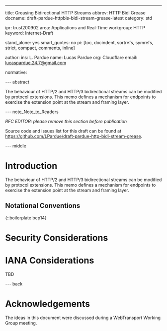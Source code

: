 ---
title: Greasing Bidirectional HTTP Streams
abbrev: HTTP Bidi Grease
docname: draft-pardue-httpbis-bidi-stream-grease-latest
category: std

ipr: trust200902
area: Applications and Real-Time
workgroup: HTTP
keyword: Internet-Draft

stand_alone: yes
smart_quotes: no
pi: [toc, docindent, sortrefs, symrefs, strict, compact, comments, inline]

author:
    ins: L. Pardue
    name: Lucas Pardue
    org: Cloudflare
    email: lucaspardue.24.7@gmail.com

normative:

--- abstract

The behaviour of HTTP/2 and HTTP/3 bidirectional streams can be modified by
protocol extensions. This memo defines a mechanism for endpoints to exercise the
extension point at the stream and framing layer.

--- note_Note_to_Readers

*RFC EDITOR: please remove this section before publication*

Source code and issues list for this draft can be found at
<https://github.com/LPardue/draft-pardue-http-bidi-stream-grease>.

--- middle

# Introduction

The behaviour of HTTP/2 and HTTP/3 bidirectional streams can be modified by
protocol extensions. This memo defines a mechanism for endpoints to exercise the
extension point at the stream and framing layer.

## Notational Conventions

{::boilerplate bcp14}



# Security Considerations



# IANA Considerations

TBD

--- back

# Acknowledgements

The ideas in this document were discussed during a WebTransport Working Group
meeting.


